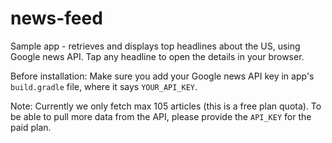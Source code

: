 # news-feed
Sample app - retrieves and displays top headlines about the US, using Google news API. 
Tap any headline to open the details in your browser.

Before installation:
Make sure you add your Google news API key in app's `build.gradle` file, where it says `YOUR_API_KEY`. 

Note: Currently we only fetch max 105 articles (this is a free plan quota). To be able to pull more data from the API, please provide the `API_KEY` for the paid plan. 
